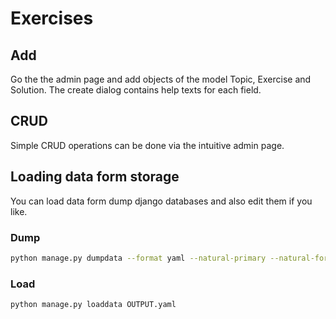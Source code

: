 <!--
SPDX-FileCopyrightText: 2023 2023, Nicolas Bota, Marcel Geiger, Florian Paul, Rajbir Singh, Niklas Sirch, Jan Swiridow, Duc Minh Vu, Mike Wegele

SPDX-License-Identifier: CC-BY-SA-4.0
-->

# Exercises

## Add

Go the the admin page and add objects of the model Topic, Exercise and Solution.
The create dialog contains help texts for each field.

## CRUD

Simple CRUD operations can be done via the intuitive admin page.

## Loading data form storage

You can load data form dump django databases and also edit them if you like.

### Dump

```bash
python manage.py dumpdata --format yaml --natural-primary --natural-foreign -e exercises.UserExercise -o OUTPUT.yaml exercises
```

### Load

```bash
python manage.py loaddata OUTPUT.yaml
```
